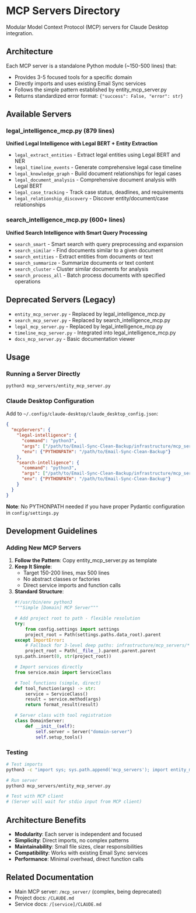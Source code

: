 # MCP Servers Directory

Modular Model Context Protocol (MCP) servers for Claude Desktop integration.

## Architecture

Each MCP server is a standalone Python module (~150-500 lines) that:
- Provides 3-5 focused tools for a specific domain
- Directly imports and uses existing Email Sync services
- Follows the simple pattern established by entity_mcp_server.py
- Returns standardized error format: `{"success": False, "error": str}`

## Available Servers

### legal_intelligence_mcp.py (879 lines)
**Unified Legal Intelligence with Legal BERT + Entity Extraction**
- `legal_extract_entities` - Extract legal entities using Legal BERT and NER
- `legal_timeline_events` - Generate comprehensive legal case timeline
- `legal_knowledge_graph` - Build document relationships for legal cases
- `legal_document_analysis` - Comprehensive document analysis with Legal BERT
- `legal_case_tracking` - Track case status, deadlines, and requirements
- `legal_relationship_discovery` - Discover entity/document/case relationships

### search_intelligence_mcp.py (600+ lines)
**Unified Search Intelligence with Smart Query Processing**
- `search_smart` - Smart search with query preprocessing and expansion
- `search_similar` - Find documents similar to a given document
- `search_entities` - Extract entities from documents or text
- `search_summarize` - Summarize documents or text content
- `search_cluster` - Cluster similar documents for analysis
- `search_process_all` - Batch process documents with specified operations

## Deprecated Servers (Legacy)
- `entity_mcp_server.py` - Replaced by legal_intelligence_mcp.py
- `search_mcp_server.py` - Replaced by search_intelligence_mcp.py  
- `legal_mcp_server.py` - Replaced by legal_intelligence_mcp.py
- `timeline_mcp_server.py` - Integrated into legal_intelligence_mcp.py
- `docs_mcp_server.py` - Basic documentation viewer

## Usage

### Running a Server Directly
```bash
python3 mcp_servers/entity_mcp_server.py
```

### Claude Desktop Configuration
Add to `~/.config/claude-desktop/claude_desktop_config.json`:

```json
{
  "mcpServers": {
    "legal-intelligence": {
      "command": "python3",
      "args": ["/path/to/Email-Sync-Clean-Backup/infrastructure/mcp_servers/legal_intelligence_mcp.py"],
      "env": {"PYTHONPATH": "/path/to/Email-Sync-Clean-Backup"}
    },
    "search-intelligence": {
      "command": "python3", 
      "args": ["/path/to/Email-Sync-Clean-Backup/infrastructure/mcp_servers/search_intelligence_mcp.py"],
      "env": {"PYTHONPATH": "/path/to/Email-Sync-Clean-Backup"}
    }
  }
}
```

**Note**: No PYTHONPATH needed if you have proper Pydantic configuration in `config/settings.py`

## Development Guidelines

### Adding New MCP Servers

1. **Follow the Pattern**: Copy entity_mcp_server.py as template
2. **Keep It Simple**:
   - Target 150-200 lines, max 500 lines
   - No abstract classes or factories
   - Direct service imports and function calls
3. **Standard Structure**:
   ```python
   #!/usr/bin/env python3
   """Simple [Domain] MCP Server"""

   # Add project root to path - flexible resolution
   try:
       from config.settings import settings
       project_root = Path(settings.paths.data_root).parent
   except ImportError:
       # Fallback for 3-level deep paths: infrastructure/mcp_servers/*.py
       project_root = Path(__file__).parent.parent.parent
   sys.path.insert(0, str(project_root))

   # Import services directly
   from service.main import ServiceClass

   # Tool functions (simple, direct)
   def tool_function(args) -> str:
       service = ServiceClass()
       result = service.method(args)
       return format_result(result)

   # Server class with tool registration
   class DomainServer:
       def __init__(self):
           self.server = Server("domain-server")
           self.setup_tools()
   ```

### Testing

```bash
# Test imports
python3 -c "import sys; sys.path.append('mcp_servers'); import entity_mcp_server"

# Run server
python3 mcp_servers/entity_mcp_server.py

# Test with MCP client
# (Server will wait for stdio input from MCP client)
```

## Architecture Benefits

- **Modularity**: Each server is independent and focused
- **Simplicity**: Direct imports, no complex patterns
- **Maintainability**: Small file sizes, clear responsibilities
- **Compatibility**: Works with existing Email Sync services
- **Performance**: Minimal overhead, direct function calls

## Related Documentation

- Main MCP server: `/mcp_server/` (complex, being deprecated)
- Project docs: `/CLAUDE.md`
- Service docs: `/[service]/CLAUDE.md`
